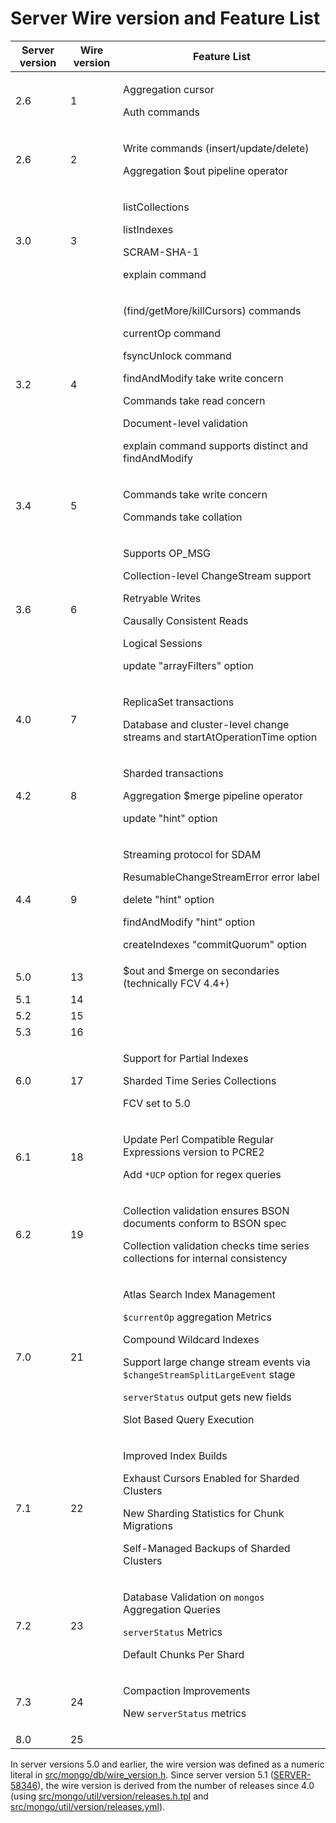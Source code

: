 # Server Wire version and Feature List

| Server version | Wire version | Feature List                                                                                                                                                                                                                                                                |
| -------------- | ------------ | --------------------------------------------------------------------------------------------------------------------------------------------------------------------------------------------------------------------------------------------------------------------------- |
| 2.6            | 1            | <p>Aggregation cursor</p> <p>Auth commands</p>                                                                                                                                                                                                                              |
| 2.6            | 2            | <p>Write commands (insert/update/delete)</p> <p>Aggregation $out pipeline operator</p>                                                                                                                                                                                      |
| 3.0            | 3            | <p>listCollections</p> <p>listIndexes</p> <p>SCRAM-SHA-1</p> <p>explain command</p>                                                                                                                                                                                         |
| 3.2            | 4            | <p>(find/getMore/killCursors) commands</p> <p>currentOp command</p> <p>fsyncUnlock command</p> <p>findAndModify take write concern</p> <p>Commands take read concern</p> <p>Document-level validation</p> <p>explain command supports distinct and findAndModify</p>        |
| 3.4            | 5            | <p>Commands take write concern</p> <p>Commands take collation</p>                                                                                                                                                                                                           |
| 3.6            | 6            | <p>Supports OP_MSG</p> <p>Collection-level ChangeStream support</p> <p>Retryable Writes</p> <p>Causally Consistent Reads</p> <p>Logical Sessions</p> <p>update "arrayFilters" option</p>                                                                                    |
| 4.0            | 7            | <p>ReplicaSet transactions</p> <p>Database and cluster-level change streams and startAtOperationTime option</p>                                                                                                                                                             |
| 4.2            | 8            | <p>Sharded transactions</p> <p>Aggregation $merge pipeline operator</p> <p>update "hint" option</p>                                                                                                                                                                         |
| 4.4            | 9            | <p>Streaming protocol for SDAM</p> <p>ResumableChangeStreamError error label</p> <p>delete "hint" option</p> <p>findAndModify "hint" option</p> <p>createIndexes "commitQuorum" option</p>                                                                                  |
| 5.0            | 13           | $out and $merge on secondaries (technically FCV 4.4+)                                                                                                                                                                                                                       |
| 5.1            | 14           |                                                                                                                                                                                                                                                                             |
| 5.2            | 15           |                                                                                                                                                                                                                                                                             |
| 5.3            | 16           |                                                                                                                                                                                                                                                                             |
| 6.0            | 17           | <p>Support for Partial Indexes</p><p>Sharded Time Series Collections</p><p>FCV set to 5.0</p>                                                                                                                                                                               |
| 6.1            | 18           | <p>Update Perl Compatible Regular Expressions version to PCRE2</p><p>Add `*UCP` option for regex queries</p>                                                                                                                                                                |
| 6.2            | 19           | <p>Collection validation ensures BSON documents conform to BSON spec</p><p>Collection validation checks time series collections for internal consistency</p>                                                                                                                |
| 7.0            | 21           | <p>Atlas Search Index Management</p><p>`$currentOp` aggregation Metrics</p><p>Compound Wildcard Indexes</p><p>Support large change stream events via `$changeStreamSplitLargeEvent` stage</p><p>`serverStatus` output gets new fields</p> <p>Slot Based Query Execution</p> |
| 7.1            | 22           | <p>Improved Index Builds</p><p>Exhaust Cursors Enabled for Sharded Clusters</p><p>New Sharding Statistics for Chunk Migrations</p><p>Self-Managed Backups of Sharded Clusters                                                                                               |
| 7.2            | 23           | <p>Database Validation on `mongos` Aggregation Queries</p><p>`serverStatus` Metrics</p><p>Default Chunks Per Shard</p>                                                                                                                                                      |
| 7.3            | 24           | <p>Compaction Improvements</p><p>New `serverStatus` metrics</p>                                                                                                                                                                                                             |
| 8.0            | 25           |                                                                                                                                                                                                                                                                             |

In server versions 5.0 and earlier, the wire version was defined as a numeric literal in
[src/mongo/db/wire_version.h](https://github.com/mongodb/mongo/blob/master/src/mongo/db/wire_version.h). Since server
version 5.1 ([SERVER-58346](https://jira.mongodb.org/browse/SERVER-58346)), the wire version is derived from the number
of releases since 4.0 (using
[src/mongo/util/version/releases.h.tpl](https://github.com/mongodb/mongo/blob/master/src/mongo/util/version/releases.h.tpl)
and
[src/mongo/util/version/releases.yml](https://github.com/mongodb/mongo/blob/master/src/mongo/util/version/releases.yml)).
